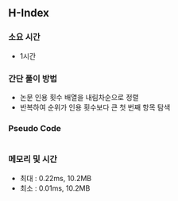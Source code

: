 ## H-Index

### 소요 시간
- 1시간

### 간단 풀이 방법
- 논문 인용 횟수 배열을 내림차순으로 정렬
- 반복하여 순위가 인용 횟수보다 큰 첫 번째 항목 탐색

### Pseudo Code
```python
```

### 메모리 및 시간
- 최대 : 0.22ms, 10.2MB
- 최소 : 0.01ms, 10.2MB